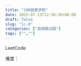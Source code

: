 ```yaml
---
title: "196链表求和"
date: 2025-07-13T12:38:30+08:00
draft: false
slug: "lc-0"
categories: ["高频面试题"]
tags: ["",""]
---
```


LeetCode

难度：

<!--more-->

```cpp

```
